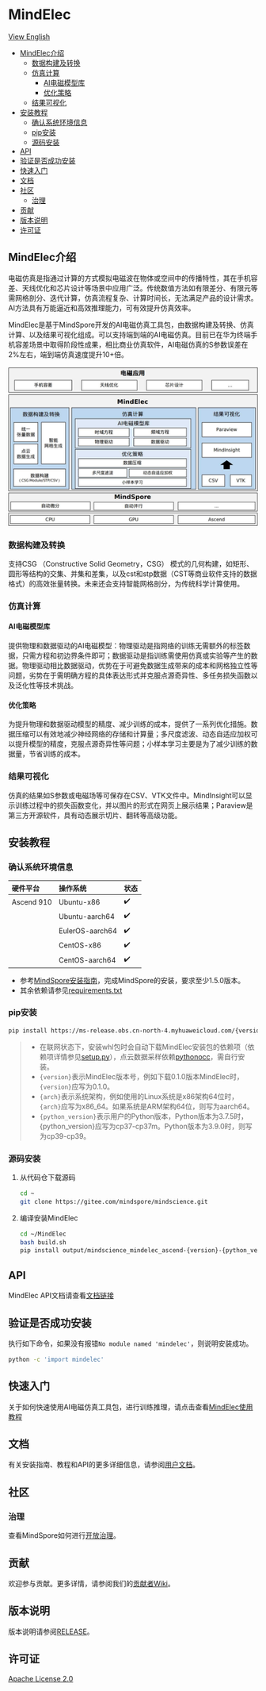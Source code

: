 # MindElec

[View English](README.md)

<!-- TOC --->

- [MindElec介绍](#mindelec介绍)
    - [数据构建及转换](#数据构建及转换)
    - [仿真计算](#仿真计算)
        - [AI电磁模型库](#AI电磁模型库)
        - [优化策略](#优化策略)
    - [结果可视化](#结果可视化)
- [安装教程](#安装教程)
    - [确认系统环境信息](#确认系统环境信息)
    - [pip安装](#pip安装)
    - [源码安装](#源码安装)
- [API](#api)
- [验证是否成功安装](#验证是否成功安装)
- [快速入门](#快速入门)
- [文档](#文档)
- [社区](#社区)
    - [治理](#治理)
- [贡献](#贡献)
- [版本说明](#版本说明)
- [许可证](#许可证)

<!-- /TOC -->

## MindElec介绍

电磁仿真是指通过计算的方式模拟电磁波在物体或空间中的传播特性，其在手机容差、天线优化和芯片设计等场景中应用广泛。传统数值方法如有限差分、有限元等需网格剖分、迭代计算，仿真流程复杂、计算时间长，无法满足产品的设计需求。AI方法具有万能逼近和高效推理能力，可有效提升仿真效率。

MindElec是基于MindSpore开发的AI电磁仿真工具包，由数据构建及转换、仿真计算、以及结果可视化组成。可以支持端到端的AI电磁仿真。目前已在华为终端手机容差场景中取得阶段性成果，相比商业仿真软件，AI电磁仿真的S参数误差在2%左右，端到端仿真速度提升10+倍。

<div align=center>
<img src="docs/MindElec-architecture.jpg" alt="MindElec Architecture" width="600"/>
</div>

### 数据构建及转换

支持CSG （Constructive Solid Geometry，CSG）
模式的几何构建，如矩形、圆形等结构的交集、并集和差集，以及cst和stp数据（CST等商业软件支持的数据格式）的高效张量转换。未来还会支持智能网格剖分，为传统科学计算使用。

### 仿真计算

#### AI电磁模型库

提供物理和数据驱动的AI电磁模型：物理驱动是指网络的训练无需额外的标签数据，只需方程和初边界条件即可；数据驱动是指训练需使用仿真或实验等产生的数据。物理驱动相比数据驱动，优势在于可避免数据生成带来的成本和网格独立性等问题，劣势在于需明确方程的具体表达形式并克服点源奇异性、多任务损失函数以及泛化性等技术挑战。

#### 优化策略

为提升物理和数据驱动模型的精度、减少训练的成本，提供了一系列优化措施。数据压缩可以有效地减少神经网络的存储和计算量；多尺度滤波、动态自适应加权可以提升模型的精度，克服点源奇异性等问题；小样本学习主要是为了减少训练的数据量，节省训练的成本。

### 结果可视化

仿真的结果如S参数或电磁场等可保存在CSV、VTK文件中。MindInsight可以显示训练过程中的损失函数变化，并以图片的形式在网页上展示结果；Paraview是第三方开源软件，具有动态展示切片、翻转等高级功能。

## 安装教程

### 确认系统环境信息

| 硬件平台      | 操作系统        | 状态  |
| :------------ | :-------------- | :--- |
| Ascend 910    | Ubuntu-x86      | ✔️   |
|               | Ubuntu-aarch64  | ✔️   |
|               | EulerOS-aarch64 | ✔️   |
|               | CentOS-x86      | ✔️   |
|               | CentOS-aarch64  | ✔️   |

- 参考[MindSpore安装指南](https://www.mindspore.cn/install)，完成MindSpore的安装，要求至少1.5.0版本。
- 其余依赖请参见[requirements.txt](https://gitee.com/mindspore/mindscience/blob/master/MindElec/requirements.txt)

### pip安装

```bash
pip install https://ms-release.obs.cn-north-4.myhuaweicloud.com/{version}/mindscience/{arch}/mindscience_mindelec_ascend-{version}-{python_version}-linux_{arch}.whl -i https://pypi.tuna.tsinghua.edu.cn/simple
```

> - 在联网状态下，安装whl包时会自动下载MindElec安装包的依赖项（依赖项详情参见[setup.py](https://gitee.com/mindspore/mindscience/blob/master/MindElec/setup.py)），点云数据采样依赖[pythonocc](https://github.com/tpaviot/pythonocc-core)，需自行安装。
> - `{version}`表示MindElec版本号，例如下载0.1.0版本MindElec时，`{version}`应写为0.1.0。
> - `{arch}`表示系统架构，例如使用的Linux系统是x86架构64位时，`{arch}`应写为x86_64。如果系统是ARM架构64位，则写为aarch64。
> - `{python_version}`表示用户的Python版本，Python版本为3.7.5时，{python_version}应写为cp37-cp37m。Python版本为3.9.0时，则写为cp39-cp39。

### 源码安装

1. 从代码仓下载源码

    ```bash
    cd ~
    git clone https://gitee.com/mindspore/mindscience.git
    ```

2. 编译安装MindElec

    ```bash
    cd ~/MindElec
    bash build.sh
    pip install output/mindscience_mindelec_ascend-{version}-{python_version}-linux_{x86_64}.whl -i https://pypi.tuna.tsinghua.edu.cn/simple
    ```

## API

MindElec API文档请查看[文档链接](https://www.mindspore.cn/mindscience/api/zh-CN/master/mindelec.html)

## 验证是否成功安装

执行如下命令，如果没有报错`No module named 'mindelec'`，则说明安装成功。

```bash
python -c 'import mindelec'
```

## 快速入门

关于如何快速使用AI电磁仿真工具包，进行训练推理，请点击查看[MindElec使用教程](https://www.mindspore.cn/mindscience/docs/zh-CN/master/mindelec/intro_and_install.html)

## 文档

有关安装指南、教程和API的更多详细信息，请参阅[用户文档](https://gitee.com/mindspore/docs/tree/master/docs/mindscience)。

## 社区

### 治理

查看MindSpore如何进行[开放治理](https://gitee.com/mindspore/community/blob/master/governance.md)。

## 贡献

欢迎参与贡献。更多详情，请参阅我们的[贡献者Wiki](https://gitee.com/mindspore/mindspore/blob/master/CONTRIBUTING.md)。

## 版本说明

版本说明请参阅[RELEASE](https://gitee.com/mindspore/mindscience/blob/master/MindElec/RELEASE.md)。

## 许可证

[Apache License 2.0](LICENSE)
